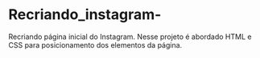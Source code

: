 # Recriando_instagram-
Recriando página inicial do Instagram.   Nesse projeto é abordado HTML e CSS  para posicionamento dos elementos da página.
